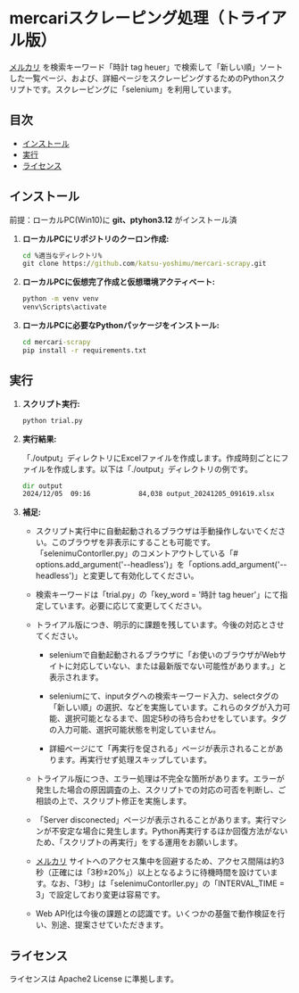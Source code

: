 # mercariスクレーピング処理（トライアル版）

[メルカリ](https://jp.mercari.com/) を検索キーワード「時計 tag heuer」で検索して「新しい順」ソートした一覧ページ、および、詳細ページをスクレーピングするためのPythonスクリプトです。スクレーピングに「selenium」を利用しています。

## 目次

- [インストール](#インストール)
- [実行](#実行)
- [ライセンス](#ライセンス)

## インストール

前提：ローカルPC(Win10)に **git、ptyhon3.12** がインストール済

1. **ローカルPCにリポジトリのクーロン作成:**

   ```cmd
   cd %適当なディレクトリ%
   git clone https://github.com/katsu-yoshimu/mercari-scrapy.git
   ```

2. **ローカルPCに仮想完了作成と仮想環境アクティベート:**

   ```cmd
   python -m venv venv
   venv\Scripts\activate
   ```

3. **ローカルPCに必要なPythonパッケージをインストール:**

   ```cmd
   cd mercari-scrapy
   pip install -r requirements.txt
   ```

## 実行

1. **スクリプト実行:**

   ```cmd
   python trial.py
   ```

2. **実行結果:**

   「./output」ディレクトリにExcelファイルを作成します。作成時刻ごとにファイルを作成します。以下は「./output」ディレクトリの例です。

   ```cmd
   dir output
   2024/12/05  09:16            84,038 output_20241205_091619.xlsx
   ```

3. **補足:**

   - スクリプト実行中に自動起動されるブラウザは手動操作しないでください。このブラウザを非表示にすることも可能です。「selenimuContorller.py」のコメントアウトしている「# options.add_argument('--headless')」を「options.add_argument('--headless')」と変更して有効化してください。

   - 検索キーワードは「trial.py」の「key_word = '時計 tag heuer'」にて指定しています。必要に応じて変更してください。

   - トライアル版につき、明示的に課題を残しています。今後の対応とさせてください。

     - seleniumで自動起動されるブラウザに「お使いのブラウザがWebサイトに対応していない、または最新版でない可能性があります。」と表示されます。

     - seleniumにて、inputタグへの検索キーワード入力、selectタグの「新しい順」の選択、などを実施しています。これらのタグが入力可能、選択可能となるまで、固定5秒の待ち合わせをしています。タグの入力可能、選択可能状態を判定していません。

     - 詳細ページにて「再実行を促される」ページが表示されることがあります。再実行せず処理スキップしています。

   - トライアル版につき、エラー処理は不完全な箇所があります。エラーが発生した場合の原因調査の上、スクリプトでの対応の可否を判断し、ご相談の上で、スクリプト修正を実施します。

   - 「Server disconected」ページが表示されることがあります。実行マシンが不安定な場合に発生します。Python再実行するほか回復方法がないため、「スクリプトの再実行」をする運用をお願いします。

   - [メルカリ](https://jp.mercari.com/) サイトへのアクセス集中を回避するため、アクセス間隔は約3秒（正確には「3秒±20%」）以上となるように待機時間を設けています。なお、「3秒」は「selenimuContorller.py」の「INTERVAL_TIME = 3」で設定しており変更は容易です。

   - Web API化は今後の課題との認識です。いくつかの基盤で動作検証を行い、別途、提案させていただきます。

## ライセンス

ライセンスは Apache2 License に準拠します。
